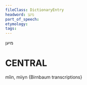 ```yaml
---
fileClass: DictionaryEntry
headword: מיִען
part_of_speech: 
etymology: 
tags: 
---
```

מיִען

CENTRAL
========

mîin, miiyn {Birnbaum transcriptions}